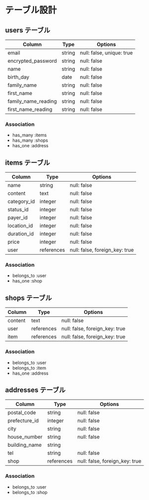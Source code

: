 # テーブル設計

## users テーブル

| Column              | Type   | Options                  |
| ------------------  | ------ | -----------------------  |
| email               | string | null: false, unique: true|
| encrypted_password  | string | null: false              |
| name                | string | null: false              |
| birth_day           | date   | null: false              |
| family_name         | string | null: false              |
| first_name          | string | null: false              |
| family_name_reading | string | null: false              |
| first_name_reading  | string | null: false              |

### Association

- has_many :items
- has_many :shops
- has_one  :address

## items テーブル

| Column       | Type       | Options                        |
| ------------ | ---------- | ------------------------------ |
| name         | string     | null: false                    |
| content      | text       | null: false                    |
| category_id  | integer    | null: false                    |
| status_id    | integer    | null: false                    |
| payer_id     | integer    | null: false                    |
| location_id  | integer    | null: false                    |
| duration_id  | integer    | null: false                    |
| price        | integer    | null: false                    |
| user         | references | null: false, foreign_key: true |

### Association

- belongs_to :user
- has_one    :shop

## shops テーブル

| Column      | Type       | Options                        |
| ----------- | ---------- | ------------------------------ |
| content     | text       | null: false                    |
| user        | references | null: false, foreign_key: true |
| item        | references | null: false, foreign_key: true |

### Association

- belongs_to :user
- belongs_to :item
- has_one    :address

## addresses テーブル

| Column        | Type       | Options                        |
| -----------   | ---------- | ------------------------------ |
| postal_code   | string     | null: false                    |
| prefecture_id | integer    | null: false                    |
| city          | string     | null: false                    |
| house_number  | string     | null: false                    |
| building_name | string     |                                |
| tel           | string     | null: false                    |
| shop          | references | null: false, foreign_key: true |

### Association

- belongs_to :user
- belongs_to :shop
